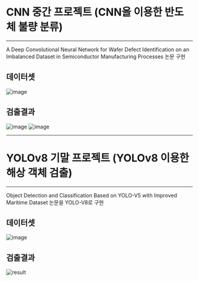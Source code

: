# CNN 중간 프로젝트 (CNN을 이용한 반도체 불량 분류)
---
A Deep Convolutional Neural Network for Wafer Defect Identification on an Imbalanced Dataset in Semiconductor Manufacturing Processes 논문 구현

## 데이터셋
![image](https://github.com/hyam29/industrial-AI_Projects/assets/112690912/25222c7f-4272-4566-8c0c-f93bc723a108)


## 검출결과
![image](https://github.com/hyam29/industrial-AI_Projects/assets/112690912/78fe6d1c-4baa-4d17-8bf0-0f6790d02c6c)
![image](https://github.com/hyam29/industrial-AI_Projects/assets/112690912/18bd81e0-0768-4763-b657-c232a7ee3407)

---

# YOLOv8 기말 프로젝트 (YOLOv8 이용한 해상 객체 검출)
---
Object Detection and Classification Based on YOLO-V5 with Improved Maritime Dataset 논문을 YOLO-V8로 구현

## 데이터셋
![image](https://github.com/hyam29/Projects/assets/112690912/670ae9fb-b5df-44d6-82ab-dae923bbdfdd)

## 검출결과
![result](https://github.com/hyam29/Projects/assets/112690912/82d577ab-c29d-4e54-996f-77fb1cf052a6)

